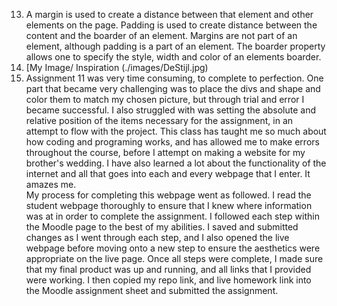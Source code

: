 13. A margin is used to create a distance between that element and other elements on the page. Padding is used to create distance between the content and the boarder of an element. Margins are not part of an element, although padding is a part of an element. The boarder property allows one to specify the style, width and color of an elements boarder.  
14. [My Image/ Inspiration (./images/DeStijl.jpg)
15. Assignment 11 was very time consuming, to complete to perfection. One part that became very challenging was to place the divs and shape and color them to match my chosen picture, but through trial and error I became successful. I also struggled with was setting the absolute and relative position of the items necessary for the assignment, in an attempt to flow with the project. This class has taught me so much about how coding and programing works, and has allowed me to make errors throughout the course, before I attempt on making a website for my brother's wedding. I have also learned a lot about the functionality of the internet and all that goes into each and every webpage that I enter. It amazes me.  
My process for completing this webpage went as followed. I read the student webpage thoroughly to ensure that I knew where information was at in order to complete the assignment. I followed each step within the Moodle page to the best of my abilities. I saved and submitted changes as I went through each step, and I also opened the live webpage before moving onto a new step to ensure the aesthetics were appropriate on the live page. Once all steps were complete, I made sure that my final product was up and running, and all links that I provided were working.  I then copied my repo link, and live homework link into the Moodle assignment sheet and submitted the assignment.
